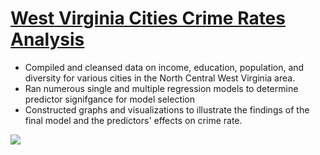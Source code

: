 # [West Virginia Cities Crime Rates Analysis](https://github.com/benjaminslates22/WV-Cities-Crime-Rate-Analysis) 
* Compiled and cleansed data on income, education, population, and diversity for various cities in the North Central West Virginia area.
* Ran numerous single and multiple regression models to determine predictor signifgance for model selection
* Constructed graphs and visualizations to illustrate the findings of the final model and the predictors' effects on crime rate.

![](/https://github.com/benjaminslates22/WV-Cities-Crime-Rate-Analysis/blob/main/Images/Crime%20Rate%20Graph.png)
